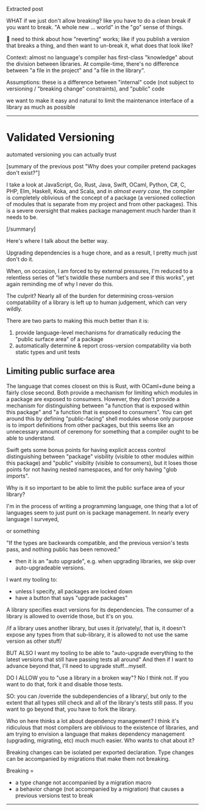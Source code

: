 Extracted post





WHAT if we just don't allow breaking? like you have to do a clean break if you want to break. "A whole new ... world"
in the "go" sense of things.

🤔 need to think about how "reverting" works; like if you publish a version that breaks a thing, and then want to un-break it, what does that look like?






Context:
almost no language's compiler has first-class "knowledge" about the division between libraries. At compile-time, there's no difference between "a file in the project" and "a file in the library".

Assumptions:
these is a difference between "internal" code (not subject to versioning / "breaking change" constraints), and "public" code

we want to make it easy and natural to limit the maintenance interface of a library as much as possible

---------------

# Validated Versioning
automated versioning you can actually trust

[summary of the previous post "Why does your compiler pretend packages don't exist?"]

I take a look at JavaScript, Go, Rust, Java, Swift, OCaml, Python, C#, C, PHP, Elm, Haskell, Koka, and Scala, and in *almost every case*, the compiler is completely oblivious of the concept of a package (a versioned collection of modules that is separate from my project and from other packages). This is a severe oversight that makes package management much harder than it needs to be.

[/summary]

Here's where I talk about the better way.

Upgrading dependencies is a huge chore, and as a result, I pretty much just don't do it.

When, on occasion, I am forced to by external pressures, I'm reduced to a relentless series of "let's twiddle these numbers and see if this works", yet again reminding me of why I never do this.

The culprit? Nearly all of the burden for determining cross-version compatability of a library is left up to human judgement, which can very wildly.

There are two parts to making this much better than it is:

1) provide language-level mechanisms for dramatically reducing the "public surface area" of a package
2) automatically determine & report cross-version compatability via both static types and unit tests

## Limiting public surface area

The language that comes closest on this is Rust, with OCaml+dune being a fairly close second. Both provide a mechanism for limiting which modules in a package are exposed to consumers. However, they don't provide a mechanism for distinguishing between "a function that is exposed within this package" and "a function that is exposed to consumers". You can get around this by defining "public-facing" shell modules whose only purpose is to import definitions from other packages, but this seems like an unnecessary amount of ceremony for something that a compiler ought to be able to understand.

Swift gets some bonus points for having explicit access control distinguishing between "package" visbility (visible to other modules within this package) and "public" visiblity (visible to consumers), but it loses those points for not having nested namespaces, and for only having "glob imports".

Why is it so important to be able to limit the public surface area of your library?



I'm in the process of writing a programming language, one thing that a lot of languages seem to just punt on is package management. In nearly every language I surveyed,

or something

"If the types are backwards compatible,
 and the previous version's tests pass,
 and nothing public has been removed:"
 - then it is an "auto upgrade", e.g.
   when upgrading libraries, we skip over
   auto-upgradeable versions.

I want my tooling to:
- unless I specify, all packages are locked down
- have a button that says "upgrade packages"

A library specifies exact versions for its dependencies.
The consumer of a library is allowed to override those,
but it's on you.

/if a library uses another library, but uses it /privately/, that is,
 it doesn't expose any types from that sub-library, it is allowed to
 not use the same version as other stuff/

BUT ALSO
I want my tooling to be able to "auto-upgrade everything to the latest
versions that still have passing tests all around"
And then if I want to advance beyond that, I'll need to upgrade
stuff...myself.

DO I ALLOW you to "use a library in a broken way"? No I think not.
If you want to do that, fork it and disable those tests.

SO: you can /override the subdependencies of a library/, but only to
the extent that all types still check and all of the library's tests
still pass.
If you want to go beyond that, you have to fork the library.





Who on here thinks a lot about dependency management? I think it's ridiculous that most compilers are oblivious to the existence of libraries, and am trying to envision a language that makes dependency management (upgrading, migrating, etc) much much easier. Who wants to chat about it?


Breaking changes can be isolated per exported declaration.
Type changes can be accompanied by migrations that make them not breaking.

Breaking =
- a type change not accompanied by a migration macro
- a behavior change (not accompanied by a migration) that causes a previous versions test to break

----

